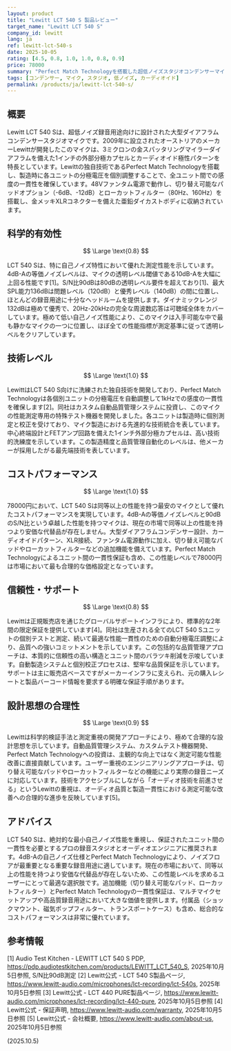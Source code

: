 ```yaml
---
layout: product
title: "Lewitt LCT 540 S 製品レビュー"
target_name: "Lewitt LCT 540 S"
company_id: lewitt
lang: ja
ref: lewitt-lct-540-s
date: 2025-10-05
rating: [4.5, 0.8, 1.0, 1.0, 0.8, 0.9]
price: 78000
summary: "Perfect Match Technologyを搭載した超低ノイズスタジオコンデンサーマイク。4dB-Aの優れた自己ノイズ性能と自動品質管理を特長とし、同等以上の性能を持つ最安のマイクとして優れたコストパフォーマンスを実現。"
tags: [コンデンサー, マイク, スタジオ, 低ノイズ, カーディオイド]
permalink: /products/ja/lewitt-lct-540-s/
---
```


## 概要

Lewitt LCT 540 Sは、超低ノイズ録音用途向けに設計された大型ダイアフラムコンデンサースタジオマイクです。2009年に設立されたオーストリアのメーカーLewittが開発したこのマイクは、3ミクロンの金スパッタリングマイラーダイアフラムを備えた1インチの外部分極カプセルとカーディオイド極性パターンを特長としています。Lewittの独自技術であるPerfect Match Technologyを搭載し、製造時に各ユニットの分極電圧を個別調整することで、全ユニット間での感度の一貫性を確保しています。48Vファンタム電源で動作し、切り替え可能なパッドオプション（-6dB、-12dB）とローカットフィルター（80Hz、160Hz）を搭載し、金メッキXLRコネクターを備えた亜鉛ダイカストボディに収納されています。

## 科学的有効性

$$ \Large \text{0.8} $$

LCT 540 Sは、特に自己ノイズ特性において優れた測定性能を示しています。4dB-Aの等価ノイズレベルは、マイクの透明レベル閾値である10dB-Aを大幅に上回る性能です[1]。S/N比90dBは80dBの透明レベル要件を超えており[1]、最大SPL能力136dBは問題レベル（120dB）と優秀レベル（140dB）の間に位置し、ほとんどの録音用途に十分なヘッドルームを提供します。ダイナミックレンジ132dBは極めて優秀で、20Hz-20kHzの完全な周波数応答は可聴域全体をカバーしています。極めて低い自己ノイズ性能により、このマイクは入手可能な中で最も静かなマイクの一つに位置し、ほぼ全ての性能指標が測定基準に従って透明レベルをクリアしています。

## 技術レベル

$$ \Large \text{1.0} $$

LewittはLCT 540 S向けに洗練された独自技術を開発しており、Perfect Match Technologyは各個別ユニットの分極電圧を自動調整して1kHzでの感度の一貫性を確保します[2]。同社はカスタム自動品質管理システムに投資し、このマイクの性能測定専用の特殊テスト機器を開発しました。各ユニットは製造時に個別測定と校正を受けており、マイク製造における先進的な技術統合を表しています。中心終端設計とFETアンプ回路を備えた1インチ外部分極カプセルは、高い技術的洗練度を示しています。この製造精度と品質管理自動化のレベルは、他メーカーが採用したがる最先端技術を表しています。

## コストパフォーマンス

$$ \Large \text{1.0} $$

78000円において、LCT 540 Sは同等以上の性能を持つ最安のマイクとして優れたコストパフォーマンスを実現しています。4dB-Aの等価ノイズレベルと90dBのS/N比という卓越した性能を持つマイクは、現在の市場で同等以上の性能を持つより安価な代替品が存在しません。大型ダイアフラムコンデンサー設計、カーディオイドパターン、XLR接続、ファンタム電源動作に加え、切り替え可能なパッドやローカットフィルターなどの追加機能を備えています。Perfect Match Technologyによるユニット間の一貫性保証も含め、この性能レベルで78000円は市場において最も合理的な価格設定となっています。

## 信頼性・サポート

$$ \Large \text{0.8} $$

Lewittは正規販売店を通じたグローバルサポートインフラにより、標準的な2年間の限定保証を提供しています[4]。同社は生産される全てのLCT 540 Sユニットの個別テストと測定、続いて最適な性能一貫性のための自動分極電圧調整により、品質への強いコミットメントを示しています。この包括的な品質管理アプローチは、本質的に信頼性の高い構造とユニット間のバラツキ削減を示唆しています。自動製造システムと個別校正プロセスは、堅牢な品質保証を示しています。サポートは主に販売店ベースですがメーカーインフラに支えられ、元の購入レシートと製品バーコード情報を要求する明確な保証手順があります。

## 設計思想の合理性

$$ \Large \text{0.9} $$

Lewittは科学的検証手法と測定重視の開発アプローチにより、極めて合理的な設計思想を示しています。自動品質管理システム、カスタムテスト機器開発、Perfect Match Technologyへの投資は、主観的な向上ではなく測定可能な性能改善に直接貢献しています。ユーザー重視のエンジニアリングアプローチは、切り替え可能なパッドやローカットフィルターなどの機能により実際の録音ニーズに対応しています。技術をアクセシブルにしながら「オーディオ技術を前進させる」というLewittの重視は、オーディオ品質と製造一貫性における測定可能な改善への合理的な進歩を反映しています[5]。

## アドバイス

LCT 540 Sは、絶対的な最小自己ノイズ性能を重視し、保証されたユニット間の一貫性を必要とするプロの録音スタジオとオーディオエンジニアに推奨されます。4dB-Aの自己ノイズ仕様とPerfect Match Technologyにより、ノイズフロアが最重要となる重要な録音用途に適しています。現在の市場において、同等以上の性能を持つより安価な代替品が存在しないため、この性能レベルを求めるユーザーにとって最適な選択肢です。追加機能（切り替え可能なパッド、ローカットフィルター）とPerfect Match Technologyの一貫性保証は、マルチマイクセットアップや高品質録音用途において大きな価値を提供します。付属品（ショックマウント、磁気ポップフィルター、トランスポートケース）も含め、総合的なコストパフォーマンスは非常に優れています。

## 参考情報

[1] Audio Test Kitchen - LEWITT LCT 540 S PDP, https://pdp.audiotestkitchen.com/products/LEWITT_LCT_540_S, 2025年10月5日参照, S/N比90dB測定
[2] Lewitt公式 - LCT 540 S製品ページ, https://www.lewitt-audio.com/microphones/lct-recording/lct-540s, 2025年10月5日参照
[3] Lewitt公式 - LCT 440 PURE製品ページ, https://www.lewitt-audio.com/microphones/lct-recording/lct-440-pure, 2025年10月5日参照
[4] Lewitt公式 - 保証声明, https://www.lewitt-audio.com/warranty, 2025年10月5日参照
[5] Lewitt公式 - 会社概要, https://www.lewitt-audio.com/about-us, 2025年10月5日参照

(2025.10.5)